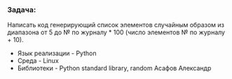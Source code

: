 ### Задача:
Написать код генерирующий список элементов случайным образом из диапазона от 5 до № по журналу * 100 (число элементов № по журналу + 10).

* Язык реализации - Python
* Среда - Linux
* Библиотеки - Python standard library, random
Асафов Александр
